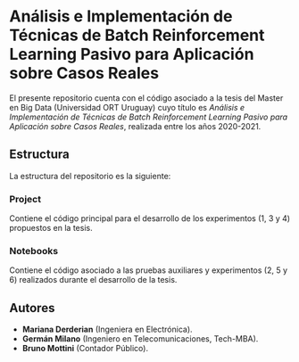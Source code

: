 # Análisis e Implementación de Técnicas de Batch Reinforcement Learning Pasivo para Aplicación sobre Casos Reales

El presente repositorio cuenta con el código asociado a la tesis del Master en Big Data (Universidad ORT Uruguay) cuyo título es *Análisis e Implementación de Técnicas de Batch Reinforcement Learning Pasivo para Aplicación sobre Casos Reales*, realizada entre los años 2020-2021.

## Estructura

La estructura del repositorio es la siguiente:

### Project

Contiene el código principal para el desarrollo de los experimentos (1, 3 y 4) propuestos en la tesis.

### Notebooks

Contiene el código asociado a las pruebas auxiliares y experimentos (2, 5 y 6) realizados durante el desarrollo de la tesis.

## Autores

* **Mariana Derderian** (Ingeniera en Electrónica).
* **Germán Milano** (Ingeniero en Telecomunicaciones, Tech-MBA).
* **Bruno Mottini** (Contador Público).